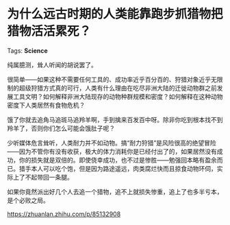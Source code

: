 # 为什么远古时期的人类能靠跑步抓猎物把猎物活活累死？

Tags: **Science**

纯属臆测，耸人听闻的胡说罢了。

很简单——如果这种不需要任何工具的、成功率近乎百分百的、狩猎对象近乎无限制的超级狩猎方式真的可行，人类有什么理由在吃尽非洲大陆的迁徙动物群之前发展工具文明？如何解释非洲大陆现存的动物种群规模和密度？如何解释在这种动物密度下人类居然有食物危机？

饿了你就去追角马追斑马追羚羊啊，手到擒来百发百中呀。除非你吃到根本找不到羚羊了，否则你们怎么可能会饿肚子呢？

少听媒体危言耸听，人类耐力并不如动物。搞“耐力狩猎”是风险很高的绝望冒险——因为不管你有没有收获，极大的体力消耗你是已经付出了的，如果居然没有成功，你的损失就是双倍的。即使侥幸成功，也不过是惨胜——勉强回本略有盈余而已。猎手本人可以吃个饱，但是因为路途遥远，肉类腐烂快而且掠食动物环伺，实际上了不起带回一条腿。

如果你竟然派出好几个人去追一个猎物，追不上就损失惨重，追上了也多半亏本，是个必败之局。

<https://zhuanlan.zhihu.com/p/85132908>

